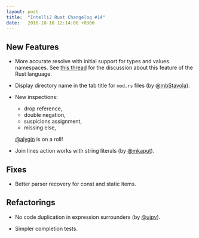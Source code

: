```yaml
---
layout: post
title:  "IntelliJ Rust Changelog #14"
date:   2016-10-10 12:14:00 +0300
---
```


## New Features

* More accurate resolve with initial support for types and values namespaces.
  See [this thread][types-values-discussion] for the discussion about this
  feature of the Rust language.

* Display directory name in the tab title for `mod.rs` files (by [@mbStavola]).

* New inspections:
  - drop reference,
  - double negation,
  - suspicions assignment,
  - missing else,

  [@alygin] is on a roll!


* Join lines action works with string literals (by [@mkaput]).



## Fixes

* Better parser recovery for const and static items.


## Refactorings

* No code duplication in expression surrounders (by [@ujpv]).

* Simpler completion tests.


[types-values-discussion]: https://users.rust-lang.org/t/today-i-learned-that-in-rust/7505

[@mkaput]: https://github.com/mkaput
[@mbStavola]: https://github.com/mbStavola
[@ujpv]: https://github.com/ujpv
[@alygin]: https://github.com/alygin
